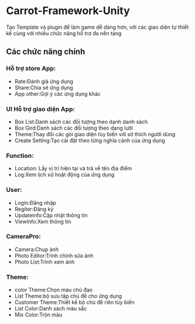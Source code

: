 # Carrot-Framework-Unity
Tạo Template và plugin để làm game dễ dàng hơn, với các giao diện tự thiết kế cùng với nhiều chức năng hỗ trợ đa nền tảng

## Các chức năng chính

### Hỗ trợ store App:
* Rate:Đánh giá ứng dụng
* Share:Chia sẻ ứng dụng
* App other:Gợi ý các ứng dụng khác

### UI Hỗ trợ giao diện App:
* Box List:Danh sách các đối tượng theo dạnh danh sách
* Box Gird:Danh sách các đối tượng theo dạng lưới
* Theme:Thay đổi các gói giao diện tùy biến với sở thích người dùng
* Create Setting:Tạo cài đặt theo từng nghĩa cảnh của ứng dụng

### Function:
* Location: Lấy vị trí hiện tại và trả về tên địa điểm
* Log:Xem lịch xử hoặt động của ứng dụng

### User:
* Login:Đăng nhập
* Regiter:Đăng ký
* Updateinfo:Cập nhật thông tin
* ViewInfo:Xem thông tin

### CameraPro:
* Camera:Chụp ảnh
* Photo Editor:Trình chỉnh sửa ảnh
* Photo List:Trình xem ảnh

### Theme:
* color Theme:Chọn màu chủ đạo
* List Theme:bộ sưu tập chủ đề cho ứng dụng
* Customer Theme:Thiết kế bộ chủ đề riên tùy biến
* List Color:Danh sách màu sắc
* Mix Color:Trộn màu


